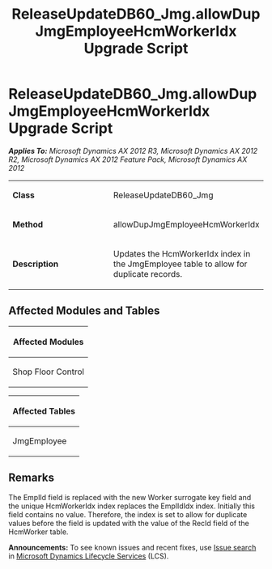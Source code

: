 ﻿---
title: ReleaseUpdateDB60_Jmg.allowDupJmgEmployeeHcmWorkerIdx Upgrade Script
TOCTitle: ReleaseUpdateDB60_Jmg.allowDupJmgEmployeeHcmWorkerIdx Upgrade Script
ms:assetid: 7da65e48-e2ea-c2f2-eb87-63ca89491299
ms:mtpsurl: https://msdn.microsoft.com/en-us/library/JJ719482(v=AX.60)
ms:contentKeyID: 49709272
ms.date: 05/18/2015
mtps_version: v=AX.60
---

# ReleaseUpdateDB60\_Jmg.allowDupJmgEmployeeHcmWorkerIdx Upgrade Script 


_**Applies To:** Microsoft Dynamics AX 2012 R3, Microsoft Dynamics AX 2012 R2, Microsoft Dynamics AX 2012 Feature Pack, Microsoft Dynamics AX 2012_

<table>
<colgroup>
<col style="width: 50%" />
<col style="width: 50%" />
</colgroup>
<tbody>
<tr class="odd">
<td><p><strong>Class</strong></p></td>
<td><p>ReleaseUpdateDB60_Jmg</p></td>
</tr>
<tr class="even">
<td><p><strong>Method</strong></p></td>
<td><p>allowDupJmgEmployeeHcmWorkerIdx</p></td>
</tr>
<tr class="odd">
<td><p><strong>Description</strong></p></td>
<td><p>Updates the HcmWorkerIdx index in the JmgEmployee table to allow for duplicate records.</p></td>
</tr>
</tbody>
</table>


## Affected Modules and Tables

<table>
<colgroup>
<col style="width: 100%" />
</colgroup>
<thead>
<tr class="header">
<th><p>Affected Modules</p></th>
</tr>
</thead>
<tbody>
<tr class="odd">
<td><p>Shop Floor Control</p></td>
</tr>
</tbody>
</table>


<table>
<colgroup>
<col style="width: 100%" />
</colgroup>
<thead>
<tr class="header">
<th><p>Affected Tables</p></th>
</tr>
</thead>
<tbody>
<tr class="odd">
<td><p>JmgEmployee</p></td>
</tr>
</tbody>
</table>


## Remarks

The EmplId field is replaced with the new Worker surrogate key field and the unique HcmWorkerIdx index replaces the EmplIdIdx index. Initially this field contains no value. Therefore, the index is set to allow for duplicate values before the field is updated with the value of the RecId field of the HcmWorker table.

  
**Announcements:** To see known issues and recent fixes, use [Issue search](http://go.microsoft.com/fwlink/?linkid=389258) in [Microsoft Dynamics Lifecycle Services](http://go.microsoft.com/fwlink/?linkid=306505) (LCS).

